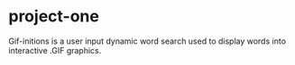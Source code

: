 # project-one
Gif-initions is a user input dynamic word search used to display words into interactive .GIF graphics. 